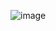 

![image](https://github.com/department-of-veterans-affairs/va.gov-team/assets/92328831/5849babb-a961-4ebc-ad91-c70d01adc717)


